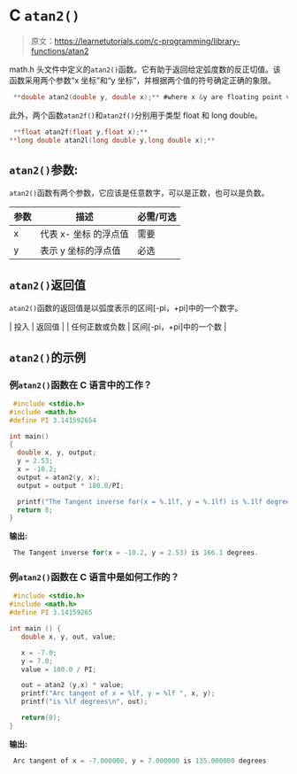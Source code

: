 # C `atan2()`

> 原文：<https://learnetutorials.com/c-programming/library-functions/atan2>

math.h 头文件中定义的`atan2()`函数。它有助于返回给定弧度数的反正切值。该函数采用两个参数“x 坐标”和“y 坐标”，并根据两个值的符号确定正确的象限。

```c
 **double atan2(double y, double x);** #where x &y are floating point values 

```

此外，两个函数`atan2f()`和`atan2f()`分别用于类型 float 和 long double。

```c
 **float atan2f(float y,float x);** 
**long double atan2l(long double y,long double x);** 

```

## `atan2()`参数:

`atan2()`函数有两个参数，它应该是任意数字，可以是正数，也可以是负数。

| 参数 | 描述 | 必需/可选 |
| --- | --- | --- |
| x | 代表 x- 坐标  的浮点值 | 需要 |
| y | 表示 y 坐标的浮点值 | 必选 |

## `atan2()`返回值

`atan2()`函数的返回值是以弧度表示的区间[-pi，+pi]中的一个数字。

| 投入 | 返回值 |
| 任何正数或负数 | 区间[-pi，+pi]中的一个数 |

## `atan2()`的示例

### 例`atan2()`函数在 C 语言中的工作？

```c
 #include <stdio.h>
#include <math.h>
#define PI 3.141592654

int main()
{
  double x, y, output;
  y = 2.53;
  x = -10.2;
  output = atan2(y, x);
  output = output * 180.0/PI;

  printf("The Tangent inverse for(x = %.1lf, y = %.1lf) is %.1lf degrees.", x, y, output);
  return 0;
} 

```

**输出:**

```c
 The Tangent inverse for(x = -10.2, y = 2.53) is 166.1 degrees. 
```

### 例`atan2()`函数在 C 语言中是如何工作的？

```c
 #include <stdio.h>
#include <math.h>
#define PI 3.14159265

int main () {
   double x, y, out, value;

   x = -7.0;
   y = 7.0;
   value = 180.0 / PI;

   out = atan2 (y,x) * value;
   printf("Arc tangent of x = %lf, y = %lf ", x, y);
   printf("is %lf degrees\n", out);

   return(0);
} 

```

**输出:**

```c
 Arc tangent of x = -7.000000, y = 7.000000 is 135.000000 degrees 
```